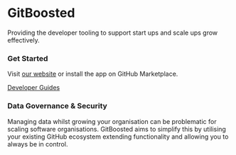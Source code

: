 # GitBoosted

Providing the developer tooling to support start ups and scale ups grow effectively.

### Get Started

Visit [our website](https://gitboosted.com) or install the app on GitHub Marketplace.

[Developer Guides](https://docs.gitboosted.com)

### Data Governance & Security

Managing data whilst growing your organisation can be problematic for scaling software organisations. GitBoosted aims to simplify this by utilising your existing GitHub ecosystem extending functionality and allowing you to always be in control.


